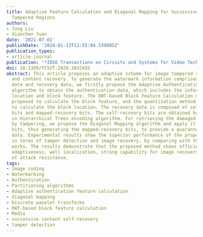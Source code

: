 ```yaml
---
title: Adaptive Feature Calculation and Diagonal Mapping for Successive Recovery of
  Tampered Regions
authors:
- Tong Liu
- Xiaochen Yuan
date: '2021-07-01'
publishDate: '2024-01-12T11:55:04.539605Z'
publication_types:
- article-journal
publication: '*IEEE Transactions on Circuits and Systems for Video Technology*'
doi: 10.1109/TCSVT.2020.3032455
abstract: This article proposes an adaptive scheme for image tampered region localization
  and content recovery. To generate the watermark information comprised of the authentication
  data and recovery data, we firstly propose the Adaptive Authentication Feature Calculation
  algorithm to obtain the authentication data, which includes the information of block
  location and block feature. The DWT-based Block Feature Calculation method is then
  proposed to calculate the block feature, and the quantization method is employed
  to calculate the block location. The recovery data is composed of self-recovery
  bits and mapped-recovery bits. The self-recovery bits are obtained by the Set Partitioning
  in Hierarchical Trees encoding algorithm. For retrieving the damaged codes caused
  by tampering, we propose the Diagonal Mapping algorithm and apply it to the self-recovery
  bits, thus generating the mapped-recovery bits, to provide a guarantee of recovery
  data. Experimental results show the superior performance of the proposed scheme
  in terms of tamper detection and image recovery, by comparing with the state-of-the-art
  works. The results demonstrate that the proposed method shows efficiency in the
  adaptiveness, well localization, strong capability for image recovery, and the effectiveness
  of attack resistance.
tags:
- Image coding
- Watermarking
- Authentication
- Partitioning algorithms
- Adaptive authentication feature calculation
- diagonal mapping
- Discrete wavelet transforms
- DWT-based block feature calculation
- Media
- successive content self-recovery
- tamper detection
---
```

